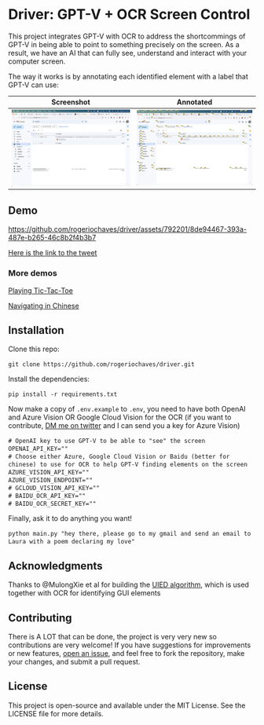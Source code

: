 # Driver: GPT-V + OCR Screen Control

This project integrates GPT-V with OCR to address the shortcommings of GPT-V in being able to point to something precisely on the screen. As a result, we have an AI that can fully see, understand and interact with your computer screen.

The way it works is by annotating each identified element with a label that GPT-V can use:

| Screenshot                           | Annotated                                                |
| ------------------------------------ | -------------------------------------------------------- |
| ![screenshot](./docs/screenshot.png) | ![annotated screenshot](./docs/annotated_screenshot.png) |

## Demo

https://github.com/rogeriochaves/driver/assets/792201/8de94467-393a-487e-b265-46c8b2f4b3b7

[Here is the link to the tweet](https://twitter.com/_rchaves_/status/1734493213199626340)

### More demos

[Playing Tic-Tac-Toe](https://twitter.com/_rchaves_/status/1739596548558725147)

[Navigating in Chinese](https://twitter.com/_rchaves_/status/1741775549930840285)

## Installation

Clone this repo:

```
git clone https://github.com/rogeriochaves/driver.git
```

Install the dependencies:

```
pip install -r requirements.txt
```

Now make a copy of `.env.example` to `.env`, you need to have both OpenAI and Azure Vision OR Google Cloud Vision for the OCR (if you want to contribute, [DM me on twitter](https://twitter.com/_rchaves_) and I can send you a key for Azure Vision)

```shell
# OpenAI key to use GPT-V to be able to "see" the screen
OPENAI_API_KEY=""
# Choose either Azure, Google Cloud Vision or Baidu (better for chinese) to use for OCR to help GPT-V finding elements on the screen
AZURE_VISION_API_KEY=""
AZURE_VISION_ENDPOINT=""
# GCLOUD_VISION_API_KEY=""
# BAIDU_OCR_API_KEY=""
# BAIDU_OCR_SECRET_KEY=""
```

Finally, ask it to do anything you want!

```
python main.py "hey there, please go to my gmail and send an email to Laura with a poem declaring my love"
```

## Acknowledgments

Thanks to @MulongXie et al for building the [UIED algorithm](https://github.com/MulongXie/UIED), which is used together with OCR for identifying GUI elements

## Contributing

There is A LOT that can be done, the project is very very new so
contributions are very welcome! If you have suggestions for improvements or new features, [open an issue](https://github.com/rogeriochaves/driver/issues), and feel free to fork the repository, make your changes, and submit a pull request.

## License

This project is open-source and available under the MIT License. See the LICENSE file for more details.
